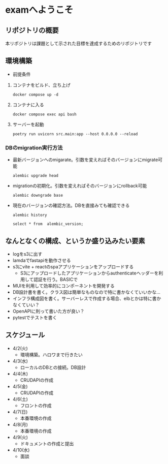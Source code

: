 # examへようこそ

## リポジトリの概要
本リポジトリは課題として示された目標を達成するためのリポジトリです

## 環境構築
- 前提条件
1. コンテナをビルド、立ち上げ
    ```
    docker compose up -d
    ```
2. コンテナに入る
    ```
    docker compose exec api bash
    ```
3. サーバーを起動
    ```
    poetry run uvicorn src.main:app --host 0.0.0.0 --reload
    ```

### DBのmigration実行方法

- 最新バージョンへのmigarate。引数を変えればそのバージョンにmigrate可能
    ```
    alembic upgrade head
    ```
- migrationの初期化。引数を変えればそのバージョンにrollback可能
    ```
    alembic downgrade base
    ```
- 現在のバージョンの確認方法。DBを直接みても確認できる
    ```
    alembic history
    ```
    ```
    select * from  alembic_version;
    ```

## なんとなくの構成、というか盛り込みたい要素
- logをs3に出す
- lamdaでfastapiを動作させる
- s3にvite + reactのspaアプリケーションをアップロードする
    - S3にアップロードしたアプリケーションからauthenticateヘッダーを利用して認証を行う。BASICで
- MUIを利用して効率的にコンポーネントを開発する
- DB設計書を書く。クラス図は簡単なものなので特に書かなくていいかな...
- インフラ構成図を書く。サーバーレスで作成する場合、elbとかは特に書かなくていい？
- OpenAPIに則って書いた方が良い？
- pytestでテストを書く

## スケジュール
- 4/2(火)
    - 環境構築。ハロワまで行きたい
- 4/3(水)
    - ローカルのDBとの接続。DB設計
- 4/4(木)
    - CRUDAPIの作成
- 4/5(金)
    - CRUDAPIの作成
- 4/6(土)
    - フロントの作成
- 4/7(日)
    - 本番環境の作成
- 4/8(月)
    - 本番環境の作成
- 4/9(火)
    - ドキュメントの作成と提出
- 4/10(水)
    - 面談
